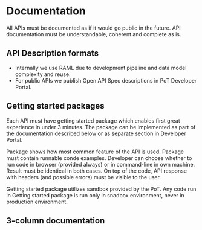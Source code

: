 # Documentation

All APIs must be documented as if it would go public in the future. API documentation must be understandable, coherent and complete as is. 

## API Description formats

* Internally we use  RAML due to development pipeline and data model complexity and reuse. 
* For public APIs we publish Open API Spec descriptions in PoT Developer Portal. 

## Getting started packages

Each API must have getting started package which enables first great experience in under 3 minutes. The package can be implemented as part of the documentation described below or as separate section in Developer Portal. 

Package shows how most common feature of the API is used. Package must contain runnable conde examples. Developer can choose whether to run code in browser \(provided always\) or in command-line in own machine. Result must be identical in both cases. On top of the code, API response with headers \(and possible errors\) must be visible to the user. 

Getting started package utilizes sandbox provided by the PoT. Any code run in Getting started package is run only in snadbox environment, never in production environment. 



## 3-column documentation

